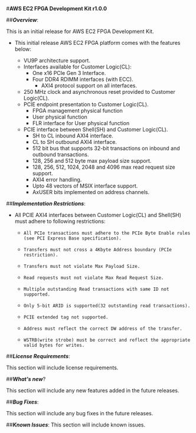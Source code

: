 
#**AWS EC2 FPGA Development Kit r1.0.0**

##**_Overview_**:

This is an initial release for AWS EC2 FPGA Development Kit. 

*   This initial release AWS EC2 FPGA platform comes with the features below:

    *    VU9P architecture support.
    *    Interfaces available for Customer Logic(CL):
          *    One x16 PCIe Gen 3 Interface.
          *    Four DDR4 RDIMM interfaces (with ECC).
               *    AXI4 protocol support on all interfaces.
    *  	 250 MHz clock and asynchronous reset provided to Customer Logic(CL).
    *    PCIE endpoint presentation to Customer Logic(CL).
         *    FPGA management physical function
         *    User physical function
         *    FLR interface for User physical function
    *    PCIE interface between Shell(SH) and Customer Logic(CL).
         *    SH to CL inbound AXI4 interface.
         *    CL to SH outbound AXI4 interface.
         *    512 bit bus that supports 32-bit transactions on inbound and outbound transactions.
         *    128, 256 and 512 byte max payload size support.
         *    128, 256, 512, 1024, 2048 and 4096 max read request size support.
         *    AXI4 error handling.
         *    Upto 48 vectors of MSIX interface support.
         *    AxUSER bits implemented on address channels. 

##**_Implementation Restrictions_**:

*    All PCIE AXI4 interfaces between Customer Logic(CL) and Shell(SH) must adhere to following restrictions:

     *     All PCIe transactions must adhere to the PCIe Byte Enable rules (see PCI Express Base specification).
     *     Transfers must not cross a 4Kbyte Address boundary (PCIe restriction).
     *     Transfers must not violate Max Payload Size.
     *     Read requests must not violate Max Read Request Size.
     *     Multiple outstanding Read transactions with same ID not supported.
     *     Only 5-bit ARID is supported(32 outstanding read transactions).
     *     PCIE extended tag not supported.
     *     Address must reflect the correct DW address of the transfer.
     *     WSTRB(write strobe) must be correct and reflect the appropriate valid bytes for writes. 

##**_License Requirements_**:

This section will include license requirements.

##**_What's new_**?

This section will include any new features added in the future releases.

##**_Bug Fixes_**:

This section will include any bug fixes in the future releases.

##**_Known Issues_**:
This section will include known issues.


